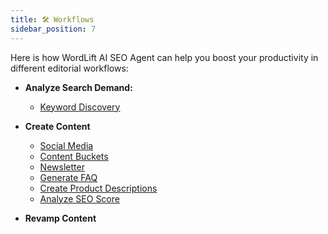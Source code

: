 ```yaml
---
title: 🛠️ Workflows
sidebar_position: 7
---
```


Here is how WordLift AI SEO Agent can help you boost your productivity in different editorial workflows:

- **Analyze Search Demand:**
    - [Keyword Discovery](./workflows/keyword-discovery.md)

- **Create Content**
    - [Social Media](./workflows/create-social-media-posts.md)
    - [Content Buckets](./workflows/create-social-media-content-buckets.md)
    - [Newsletter](./workflows/ideas-for-newsletters.md)
    - [Generate FAQ](./workflows/faq.md)
    - [Create Product Descriptions](./workflows/create-product-description.md)
    - [Analyze SEO Score](./workflows/analyzing-query-match.md)

- **Revamp Content**

